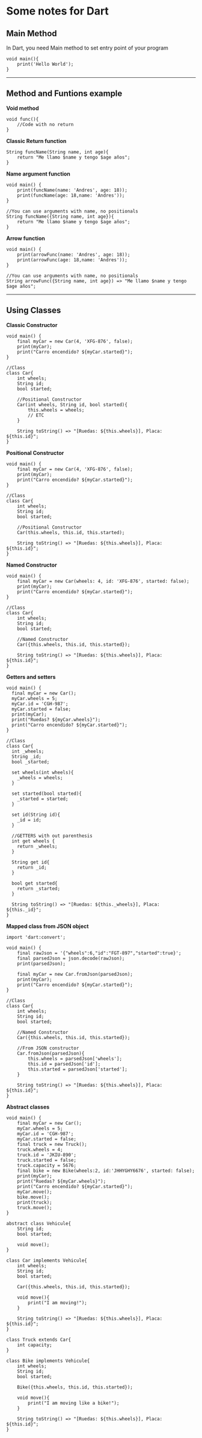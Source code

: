 # Some notes for Dart

## Main Method
In Dart, you need Main method to set entry point of your program
```
void main(){
	print('Hello World');
}
```


---------------------------------------------------------------------------------------------------------------------------------------------


## Method and Funtions example
**Void method**
```
void func(){
	//Code with no return
}
```

**Classic Return function**
```
String funcName(String name, int age){
	return "Me llamo $name y tengo $age años";
}
```

**Name argument function**
```
void main() {
	print(funcName(name: 'Andres', age: 18));
	print(funcName(age: 18,name: 'Andres'));
}

//You can use arguments with name, no positionals
String funcName({String name, int age}){
	return "Me llamo $name y tengo $age años";
}
```

**Arrow function**
```
void main() {
	print(arrowFunc(name: 'Andres', age: 18));
	print(arrowFunc(age: 18,name: 'Andres'));
}

//You can use arguments with name, no positionals
String arrowFunc({String name, int age}) => "Me llamo $name y tengo $age años";
```

---------------------------------------------------------------------------------------------------------------------------------------------

## Using Classes
**Classic Constructor**
```
void main() {
	final myCar = new Car(4, 'XFG-876', false);
	print(myCar);
	print("Carro encendido? ${myCar.started}");
}

//Class
class Car{
	int wheels;
	String id;
	bool started;
  
	//Positional Constructor
	Car(int wheels, String id, bool started){
		this.wheels = wheels;
		// ETC
	}
  
	String toString() => "[Ruedas: ${this.wheels}], Placa: ${this.id}";
}
```

**Positional Constructor**
```
void main() {
	final myCar = new Car(4, 'XFG-876', false);
	print(myCar);
	print("Carro encendido? ${myCar.started}");
}

//Class
class Car{
	int wheels;
	String id;
	bool started;
  
	//Positional Constructor
	Car(this.wheels, this.id, this.started);
  
	String toString() => "[Ruedas: ${this.wheels}], Placa: ${this.id}";
}
```

**Named Constructor**
```
void main() {
	final myCar = new Car(wheels: 4, id: 'XFG-876', started: false);
	print(myCar);
	print("Carro encendido? ${myCar.started}");
}

//Class
class Car{
	int wheels;
	String id;
	bool started;
	  
	//Named Constructor
	Car({this.wheels, this.id, this.started});
	  
	String toString() => "[Ruedas: ${this.wheels}], Placa: ${this.id}";
}
```

**Getters and setters**
```
void main() {
  final myCar = new Car();
  myCar.wheels = 5;
  myCar.id = 'CGH-987';
  myCar.started = false;
  print(myCar);
  print("Ruedas? ${myCar.wheels}");
  print("Carro encendido? ${myCar.started}");
}

//Class
class Car{
  int _wheels;
  String _id;
  bool _started;
  
  set wheels(int wheels){
    _wheels = wheels;
  }
  
  set started(bool started){
    _started = started;
  }
  
  set id(String id){
    _id = id;
  }
  
  //GETTERS with out parenthesis
  int get wheels {
    return _wheels;
  }
  
  String get id{
    return _id;
  }
  
  bool get started{
    return _started;
  }
  
  String toString() => "[Ruedas: ${this._wheels}], Placa: ${this._id}";
}
```

**Mapped class from JSON object**
```
import 'dart:convert';

void main() {
	final rawJson = '{"wheels":6,"id":"FGT-897","started":true}';
	final parsedJson = json.decode(rawJson);
	print(parsedJson);
  
	final myCar = new Car.fromJson(parsedJson);
	print(myCar);
	print("Carro encendido? ${myCar.started}");
}

//Class
class Car{
	int wheels;
	String id;
	bool started;
	
	//Named Constructor
	Car({this.wheels, this.id, this.started});
	
	//From JSON constructor
	Car.fromJson(parsedJson){
		this.wheels = parsedJson['wheels'];
		this.id = parsedJson['id'];
		this.started = parsedJson['started'];
	}
	
	String toString() => "[Ruedas: ${this.wheels}], Placa: ${this.id}";
}
```

**Abstract classes**
```
void main() {
	final myCar = new Car();
	myCar.wheels = 5;
	myCar.id = 'CGH-987';
	myCar.started = false;
	final truck = new Truck();
	truck.wheels = 4;
	truck.id = 'JKIU-890';
	truck.started = false;
	truck.capacity = 5676;
	final bike = new Bike(wheels:2, id:'JHHYGHY6676', started: false);
	print(myCar);
	print("Ruedas? ${myCar.wheels}");
	print("Carro encendido? ${myCar.started}");
	myCar.move();
	bike.move();
	print(truck);
	truck.move();
}

abstract class Vehicule{
	String id;
	bool started;
  
	void move();
}

class Car implements Vehicule{
	int wheels;
	String id;
	bool started;
	
	Car({this.wheels, this.id, this.started});
	
	void move(){
		print("I am moving!");
	}
	
	String toString() => "[Ruedas: ${this.wheels}], Placa: ${this.id}";
}

class Truck extends Car{  
	int capacity;
}

class Bike implements Vehicule{
	int wheels;
	String id;
	bool started;
	
	Bike({this.wheels, this.id, this.started});
	
	void move(){
		print("I am moving like a bike!");
	}
	
	String toString() => "[Ruedas: ${this.wheels}], Placa: ${this.id}";
}
```
